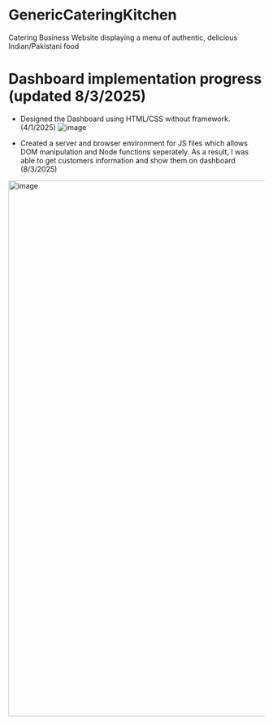 # GenericCateringKitchen
 Catering Business Website displaying a menu of authentic, delicious Indian/Pakistani food

# Dashboard implementation progress (updated 8/3/2025)
- Designed the Dashboard using HTML/CSS without framework. (4/1/2025)
![image](https://github.com/user-attachments/assets/c02767b7-259b-4809-ab61-2cf52c327927)


- Created a server and browser environment for JS files which allows DOM manipulation and Node functions seperately.  As a result, I was able to get customers information and show them on dashboard (8/3/2025)
<img width="1897" height="1055" alt="image" src="https://github.com/user-attachments/assets/3da770b8-b6d9-4cc0-945f-bf4c6f3ddbef" />
